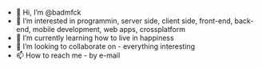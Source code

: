 - 👋 Hi, I’m @badmfck
- 👀 I’m interested in programmin, server side, client side, front-end, back-end, mobile development, web apps, crossplatform
- 🌱 I’m currently learning how to live in happiness
- 💞️ I’m looking to collaborate on - everything interesting
- 📫 How to reach me - by e-mail

<!---
badmfck/badmfck is a ✨ special ✨ repository because its `README.md` (this file) appears on your GitHub profile.
You can click the Preview link to take a look at your changes.
--->
